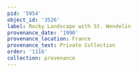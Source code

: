```yaml
---
pid: '5954'
object_id: '3526'
label: Rocky Landscape with St. Wendelin
provenance_date: '1990'
provenance_location: France
provenance_text: Private Collection
order: '1116'
collection: provenance
---
```

